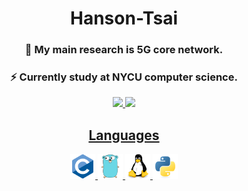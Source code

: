 <h1 align="center">Hanson-Tsai</h1>
<h3 align="center">🔭 My main research is 5G core network.</h1>
<h3 align="center">⚡ Currently study at NYCU computer science. </h1>

<div align="center">
  <a href="https://github.com/Hanson-Tsai">
  <img height="180em" src="https://github-readme-stats.vercel.app/api?username=Hanson-Tsai&show_icons=true&theme=flag-india&count_private=true"/>
  <img height="180em" src="https://github-readme-stats.vercel.app/api/top-langs/?username=Hanson-Tsai&show_icons=true&theme=flag-india&layout=compact&exclude_repo=RaspberryPi-Fire-Detection&count_private=true"/>
</div>

<h2 align="center">Languages</h2>
<p align="center"> <a href="https://www.cprogramming.com/" target="_blank" rel="noreferrer"> <img src="https://raw.githubusercontent.com/devicons/devicon/master/icons/c/c-original.svg" alt="c" width="40" height="40"/> </a> </a> <a href="https://golang.org" target="_blank" rel="noreferrer"> <img src="https://raw.githubusercontent.com/devicons/devicon/master/icons/go/go-original.svg" alt="go" width="40" height="40"/> </a> <a href="https://www.linux.org/" target="_blank" rel="noreferrer"> <img src="https://raw.githubusercontent.com/devicons/devicon/master/icons/linux/linux-original.svg" alt="linux" width="40" height="40"/> </a> <a href="https://www.python.org" target="_blank" rel="noreferrer"> <img src="https://raw.githubusercontent.com/devicons/devicon/master/icons/python/python-original.svg" alt="python" width="40" height="40"/> </a> </p>

<!--
**Hanson-Tsai/Hanson-Tsai** is a ✨ _special_ ✨ repository because its `README.md` (this file) appears on your GitHub profile.

Here are some ideas to get you started:

- 🔭 I’m currently working on ...
- 
- 👯 I’m looking to collaborate on ...
- 🤔 I’m looking for help with ...
- 💬 Ask me about ...
- 📫 How to reach me: ...
- 😄 Pronouns: ...
- ⚡ Fun fact: ...
-->
